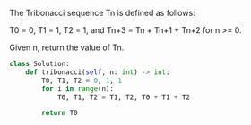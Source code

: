 The Tribonacci sequence Tn is defined as follows: 

T0 = 0, T1 = 1, T2 = 1, and Tn+3 = Tn + Tn+1 + Tn+2 for n >= 0.

Given n, return the value of Tn.

```Python
class Solution:
    def tribonacci(self, n: int) -> int:
        T0, T1, T2 = 0, 1, 1
        for i in range(n):
            T0, T1, T2 = T1, T2, T0 + T1 + T2

        return T0
```
